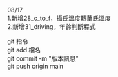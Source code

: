 08/17  
1.新增28_c_to_f，攝氏溫度轉華氏溫度  
2.新增31_driving，年齡判斷程式 


git 指令  
git add 檔名  
git commit -m "版本訊息"  
git push origin main  

